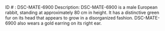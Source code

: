 ID # : DSC-MATE-6900
Description: DSC-MATE-6900 is a male European rabbit, standing at approximately 80 cm in height. It has a distinctive green fur on its head that appears to grow in a disorganized fashion. DSC-MATE-6900 also wears a gold earring on its right ear.